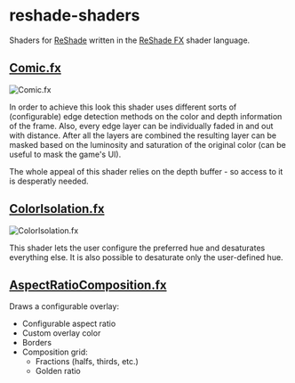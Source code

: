 # reshade-shaders
Shaders for [ReShade](https://reshade.me/) written in the [ReShade FX](https://github.com/crosire/reshade-shaders/blob/master/REFERENCE.md) shader language.

## [Comic.fx](https://github.com/Daodan317081/reshade-shaders/blob/master/Shaders/Comic.fx)

![Comic.fx](https://i.imgur.com/qSKbudN.jpg "Comic.fx: Rise of the Tomb Raider")

In order to achieve this look this shader uses different sorts of (configurable) edge detection methods on the color and depth information of the frame. Also, every edge layer can be individually faded in and out with distance. After all the layers are combined the resulting layer can be masked based on the luminosity and saturation of the original color (can be useful to mask the game's UI).

The whole appeal of this shader relies on the depth buffer - so access to it is desperatly needed.

## [ColorIsolation.fx](https://github.com/Daodan317081/reshade-shaders/blob/master/Shaders/ColorIsolation.fx)

![ColorIsolation.fx](https://i.imgur.com/fTOw9YV.jpg "ColorIsolation.fx: Mirror's Edge Catalyst")

This shader lets the user configure the preferred hue and desaturates everything else. It is also possible to desaturate only the user-defined hue.

## [AspectRatioComposition.fx](https://github.com/Daodan317081/reshade-shaders/blob/master/Shaders/AspectRatioComposition.fx)

Draws a configurable overlay:

- Configurable aspect ratio
- Custom overlay color
- Borders
- Composition grid:
  - Fractions (halfs, thirds, etc.)
  - Golden ratio